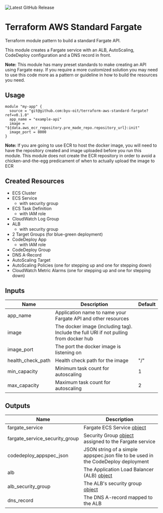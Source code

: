 ![Latest GitHub Release](https://img.shields.io/github/v/release/byu-oit/terraform-aws-standard-fargate?sort=semver)

# Terraform AWS Standard Fargate
Terraform module pattern to build a standard Fargate API.

This module creates a Fargate service with an ALB, AutoScaling, CodeDeploy configuration and a DNS record in front.

**Note:** This module has many preset standards to make creating an API using Fargate easy. If you require a more 
customized solution you may need to use this code more as a pattern or guideline in how to build the resources you need. 
 
## Usage
```hcl
module "my-app" {
  source = "git@github.com:byu-oit/terraform-aws-standard-fargate?ref=v0.1.0"
  app_name = "example-api"
  image = "${data.aws_ecr_repository.pre_made_repo.repository_url}:init"
  image_port = 8000
}
```

**Note:** If you are going to use ECR to host the docker image, you will need to have the repository created and image 
uploaded before you run this module. This module does not create the ECR repository in order to avoid a chicken-and-the-egg 
predicament of when to actually upload the image to ECR 

## Created Resources
* ECS Cluster
* ECS Service
    * with security group
* ECS Task Definition
    * with IAM role
* CloudWatch Log Group
* ALB
    * with security group
* 2 Target Groups (for blue-green deployment)
* CodeDeploy App
    * with IAM role
* CodeDeploy Group
* DNS A-Record
* AutoScaling Target
* AutoScaling Policies (one for stepping up and one for stepping down)
* CloudWatch Metric Alarms (one for stepping up and one for stepping down)

## Inputs
| Name | Description | Default |
| --- | --- | --- |
| app_name | Application name to name your Fargate API and other resources | |
| image | The docker image (including tag). Include the full URI if not pulling from docker hub | |
| image_port | The port the docker image is listening on | |
| health_check_path | Health check path for the image | "/" |
| min_capacity | Minimum task count for autoscaling | 1 |
| max_capacity | Maximum task count for autoscaling | 2 | 

## Outputs
| Name | Description |
| --- | --- |
| fargate_service | Fargate ECS Service [object](https://www.terraform.io/docs/providers/aws/r/ecs_service.html#attributes-reference) |
| fargate_service_security_group | Security Group [object](https://www.terraform.io/docs/providers/aws/r/security_group.html#attributes-reference) assigned to the Fargate service |
| codedeploy_appspec_json | JSON string of a simple appspec.json file to be used in the CodeDeploy deployment |
| alb | The Application Load Balancer (ALB) [object](https://www.terraform.io/docs/providers/aws/r/lb.html#attributes-reference) |
| alb_security_group | The ALB's security group [object](https://www.terraform.io/docs/providers/aws/r/security_group.html#attributes-reference) |
| dns_record | The DNS A-record mapped to the ALB | 
